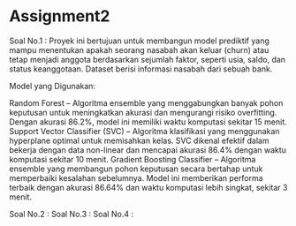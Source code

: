 # Assignment2

Soal No.1 : Proyek ini bertujuan untuk membangun model prediktif yang mampu menentukan apakah seorang nasabah akan keluar (churn) atau tetap menjadi anggota berdasarkan sejumlah faktor, seperti usia, saldo, dan status keanggotaan. Dataset berisi informasi nasabah dari sebuah bank.

Model yang Digunakan:

Random Forest – Algoritma ensemble yang menggabungkan banyak pohon keputusan untuk meningkatkan akurasi dan mengurangi risiko overfitting. Dengan akurasi 86.2%, model ini memiliki waktu komputasi sekitar 15 menit.
Support Vector Classifier (SVC) – Algoritma klasifikasi yang menggunakan hyperplane optimal untuk memisahkan kelas. SVC dikenal efektif dalam bekerja dengan data non-linear dan mencapai akurasi 86.4% dengan waktu komputasi sekitar 10 menit.
Gradient Boosting Classifier – Algoritma ensemble yang membangun pohon keputusan secara bertahap untuk memperbaiki kesalahan sebelumnya. Model ini memberikan performa terbaik dengan akurasi 86.64% dan waktu komputasi lebih singkat, sekitar 3 menit.

Soal No.2 :
Soal No.3 :
Soal No.4 :
